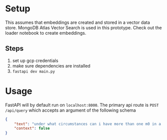 # Setup
This assumes that embeddings are created and stored in a vector data store. MongoDB Atlas Vector Search is used in this prototype. Check out the loader notebook to create embeddings.

## Steps
1. set up gcp credentials
1. make sure dependencies are installed
1. `fastapi dev main.py`

# Usage
FastAPI will by default run on `localhost:8000`. The primary api route is `POST /api/query` which accepts an argument of the following schema

```json
{
    "text": "under what circumstances can i have more than one m0 in a project",
    "context": false
}
```